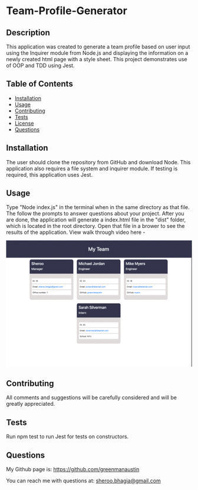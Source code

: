 # Team-Profile-Generator

 ## Description

 This application was created to generate a team profile based on user input using the Inquirer module from Node.js and displaying the information on a newly created html page with a style sheet. This project demonstrates use of OOP and TDD using Jest.

## Table of Contents

  
  - [Installation](#installation)
  - [Usage](#usage)
  - [Contributing](#contributing)
  - [Tests](#tests)
  - [License](#license)
  - [Questions](#questions)

  ## Installation

  The user should clone the repository from GitHub and download Node. This application also requires a file system and inquirer module. If testing is required, this application uses Jest.

  ## Usage

  Type "Node index.js" in the terminal when in the same directory as that file.  The follow the prompts to answer questions about your project. After you are done, the application will generate a index.html file in the "dist" folder, which is located in the root directory.  Open that file in a brower to see the results of the application.  View walk through video here - 

![Appearance and Functionality](./assets/site_appearance.png)

  ## Contributing

  All comments and suggestions will be carefully considered and will be greatly appreciated.

  ## Tests

  Run npm test to run Jest for tests on constructors.

  ## Questions

  My Github page is: https://github.com/greenmanaustin

  You can reach me with questions at: sheroo.bhagia@gmail.com
